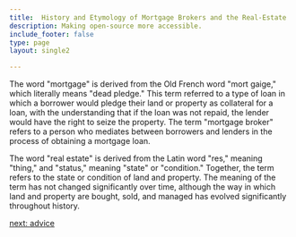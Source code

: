 ```yaml
---
title:  History and Etymology of Mortgage Brokers and the Real-Estate  Industry
description: Making open-source more accessible.
include_footer: false
type: page
layout: single2

---
```


<p>
The word "mortgage" is derived from the Old French word "mort gaige," which literally means "dead pledge." This term referred to a type of loan in which a borrower would pledge their land or property as collateral for a loan, with the understanding that if the loan was not repaid, the lender would have the right to seize the property. The term "mortgage broker" refers to a person who mediates between borrowers and lenders in the process of obtaining a mortgage loan.

The word "real estate" is derived from the Latin word "res," meaning "thing," and "status," meaning "state" or "condition." Together, the term refers to the state or condition of land and property. The meaning of the term has not changed significantly over time, although the way in which land and property are bought, sold, and managed has evolved significantly throughout history.


<a href="https://workdojos.com/mortgagebrokers/advice">next: advice</a>

